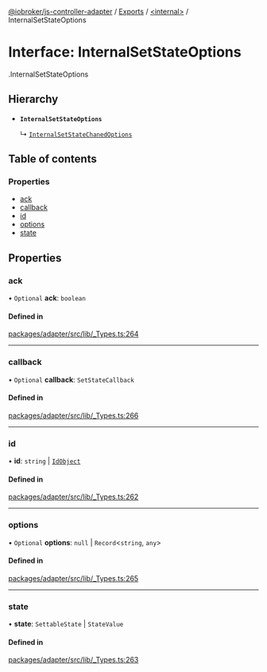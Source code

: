 [@iobroker/js-controller-adapter](../README.md) / [Exports](../modules.md) / [<internal\>](../modules/internal_.md) / InternalSetStateOptions

# Interface: InternalSetStateOptions

[<internal>](../modules/internal_.md).InternalSetStateOptions

## Hierarchy

- **`InternalSetStateOptions`**

  ↳ [`InternalSetStateChanedOptions`](internal_.InternalSetStateChanedOptions.md)

## Table of contents

### Properties

- [ack](internal_.InternalSetStateOptions.md#ack)
- [callback](internal_.InternalSetStateOptions.md#callback)
- [id](internal_.InternalSetStateOptions.md#id)
- [options](internal_.InternalSetStateOptions.md#options)
- [state](internal_.InternalSetStateOptions.md#state)

## Properties

### ack

• `Optional` **ack**: `boolean`

#### Defined in

[packages/adapter/src/lib/_Types.ts:264](https://github.com/ioBroker/ioBroker.js-controller/blob/20e3f437/packages/adapter/src/lib/_Types.ts#L264)

___

### callback

• `Optional` **callback**: `SetStateCallback`

#### Defined in

[packages/adapter/src/lib/_Types.ts:266](https://github.com/ioBroker/ioBroker.js-controller/blob/20e3f437/packages/adapter/src/lib/_Types.ts#L266)

___

### id

• **id**: `string` \| [`IdObject`](internal_.IdObject.md)

#### Defined in

[packages/adapter/src/lib/_Types.ts:262](https://github.com/ioBroker/ioBroker.js-controller/blob/20e3f437/packages/adapter/src/lib/_Types.ts#L262)

___

### options

• `Optional` **options**: ``null`` \| `Record`<`string`, `any`\>

#### Defined in

[packages/adapter/src/lib/_Types.ts:265](https://github.com/ioBroker/ioBroker.js-controller/blob/20e3f437/packages/adapter/src/lib/_Types.ts#L265)

___

### state

• **state**: `SettableState` \| `StateValue`

#### Defined in

[packages/adapter/src/lib/_Types.ts:263](https://github.com/ioBroker/ioBroker.js-controller/blob/20e3f437/packages/adapter/src/lib/_Types.ts#L263)
